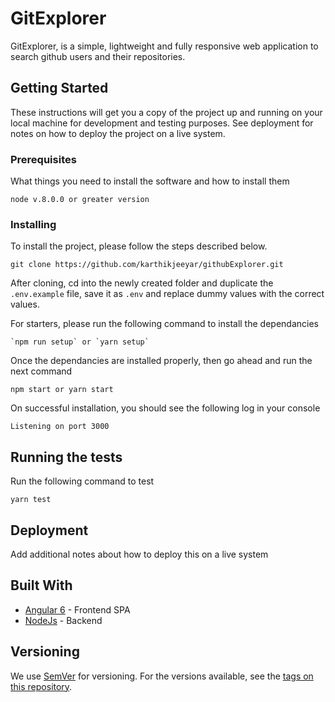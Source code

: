 # GitExplorer

GitExplorer, is a simple, lightweight and fully responsive web application to search github users and their repositories.

## Getting Started

These instructions will get you a copy of the project up and running on your local machine for development and testing purposes. See deployment for notes on how to deploy the project on a live system.

### Prerequisites

What things you need to install the software and how to install them

```
node v.8.0.0 or greater version
```

### Installing

To install the project, please follow the steps described below.

```
git clone https://github.com/karthikjeeyar/githubExplorer.git
```
After cloning, cd into the newly created folder and duplicate the `.env.example` file, save it as `.env` and replace dummy values with the correct values. 

 For starters, please run the following command to install the dependancies 

```
`npm run setup` or `yarn setup`
```

Once the dependancies are installed properly, then go ahead and run the next command

```
npm start or yarn start
```

On successful installation, you should see the following log in your console

```
Listening on port 3000
```

## Running the tests

Run the following command to test

```
yarn test
```

## Deployment

Add additional notes about how to deploy this on a live system

## Built With

* [Angular 6](https://angular.io/) - Frontend SPA
* [NodeJs](https://nodejs.org/en/) - Backend


## Versioning

We use [SemVer](http://semver.org/) for versioning. For the versions available, see the [tags on this repository](https://github.com/your/project/tags). 
